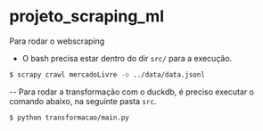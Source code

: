 # projeto_scraping_ml

Para rodar o webscraping

- O bash precisa estar dentro do dir `src/` para a execução.
 
```bash
$ scrapy crawl mercadoLivre -o ../data/data.jsonl
```


-- Para rodar a transformação com o duckdb, é preciso executar o comando abaixo, na seguinte pasta `src`.
```bash
$ python transformacao/main.py
```